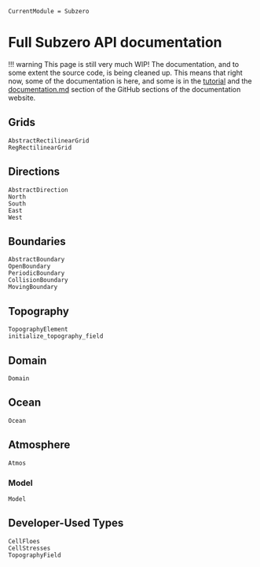 ```@meta
CurrentModule = Subzero
```

# Full Subzero API documentation

!!! warning
    This page is still very much WIP! The documentation, and to some extent the source code, is being cleaned up. This means that right now, some of the documentation is here, and some is in the [tutorial](https://caltech-octo.github.io/Subzero.jl/dev/tutorial/) and the [documentation.md](https://github.com/Caltech-OCTO/Subzero.jl/blob/main/documentation.md) section of the GitHub sections of the documentation website.

## Grids

```@docs
AbstractRectilinearGrid
RegRectilinearGrid
```

## Directions
```@docs
AbstractDirection
North
South
East
West
```
## Boundaries
```@docs
AbstractBoundary
OpenBoundary
PeriodicBoundary
CollisionBoundary
MovingBoundary
```
## Topography
```@docs
TopographyElement
initialize_topography_field
```
## Domain
```@docs
Domain
```

## Ocean
```@docs
Ocean
```

## Atmosphere
```@docs
Atmos
```

### Model
```@docs
Model
```

## Developer-Used Types
```@docs
CellFloes
CellStresses
TopographyField
```
